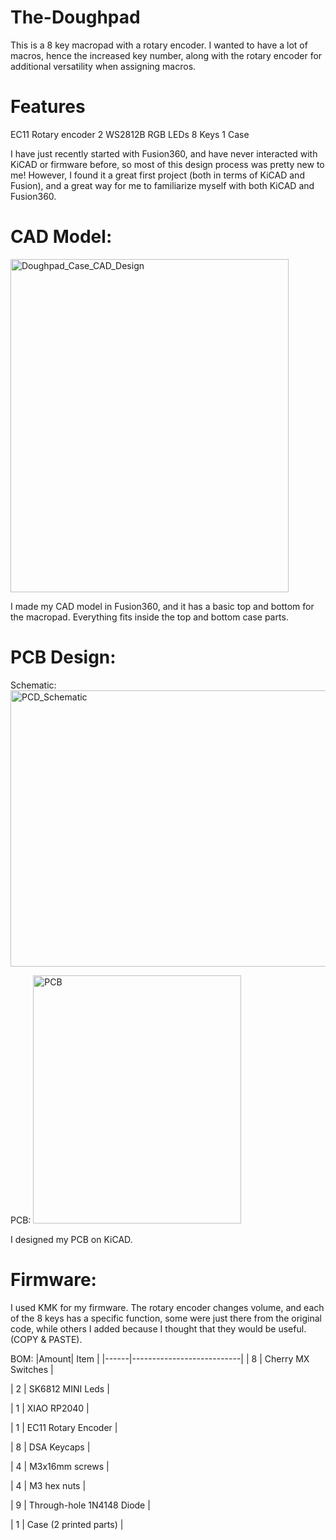 # The-Doughpad
This is a 8 key macropad with a rotary encoder. I wanted to have a lot of macros, hence the increased key number, along with the rotary encoder for additional versatility when assigning macros.
# Features
EC11 Rotary encoder 
2 WS2812B RGB LEDs
8 Keys
1 Case

I have just recently started with Fusion360, and have never interacted with KiCAD or firmware before, so most of this design process was pretty new to me! However, I found it a great first project (both in terms of KiCAD and Fusion), and a great way for me to familiarize myself with both KiCAD and Fusion360.

# CAD Model:
<img width="445" height="533" alt="Doughpad_Case_CAD_Design" src="https://github.com/user-attachments/assets/7ff9ab6d-ad45-442a-b48c-6267886bab97" />

I made my CAD model in Fusion360, and it has a basic top and bottom for the macropad. Everything fits inside the top and bottom case parts.

# PCB Design:
Schematic:
<img width="850" height="442" alt="PCD_Schematic" src="https://github.com/user-attachments/assets/2bd3ff07-510a-4803-a1ca-04e2cb11da70" />

PCB:
<img width="333" height="397" alt="PCB" src="https://github.com/user-attachments/assets/676fad18-7533-4916-9919-1f0534a8412b" />

I designed my PCB on KiCAD. 

# Firmware:
I used KMK for my firmware.
The rotary encoder changes volume, and each of the 8 keys has a specific function, some were just there from the original code, while others I added because I thought that they would be useful. (COPY & PASTE).

BOM:
|Amount|  Item                     |
|------|---------------------------|
|  8   | Cherry MX Switches        |

|  2   | SK6812 MINI Leds          |

|  1   | XIAO RP2040               |

|  1   | EC11 Rotary Encoder       |

|  8   | DSA Keycaps               |

|  4   | M3x16mm screws            |

|  4   | M3 hex nuts               |

|  9   | Through-hole 1N4148 Diode |

|  1   | Case (2 printed parts)    |



